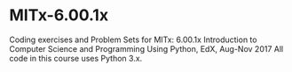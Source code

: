 # MITx-6.00.1x

Coding exercises and Problem Sets for MITx: 6.00.1x Introduction to Computer Science and Programming Using Python, EdX, Aug-Nov 2017
All code in this course uses Python 3.x.
